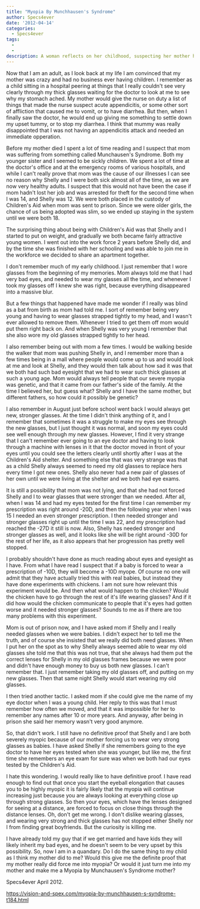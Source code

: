 ```yaml
---
title: "Myopia By Munchhausen's Syndrome"
author: Specs4ever
date: '2012-04-14'
categories:
  - Specs4ever
tags:
  - 
  - 
description: A woman reflects on her childhood, suspecting her mother had Munchausen's Syndrome and caused their constant illnesses.
---
```

Now that I am an adult, as I look back at my life I am convinced that my mother was crazy and had no business ever having children.  I remember as a child sitting in a hospital peering at things that I really couldn't see very clearly through my thick glasses waiting for the doctor to look at me to see why my stomach ached. My mother would give the nurse on duty a list of things that made the nurse suspect acute appendicitis, or some other sort of affliction that caused me to vomit, or to have diarrhea.  But then, when I finally saw the doctor, he would end up giving me something to settle down my upset tummy, or to stop my diarrhea. I think that mummy was really disappointed that I was not having an appendicitis attack and needed an immediate opperation.

Before my mother died I spent a lot of time reading and I suspect that mom was suffering from something called Munchausen's Syndrome.  Both my younger sister and I seemed to be sickly children. We spent a lot of time at the doctor's office and at the emergency rooms of various hospitals, and while I can't really prove that mom was the cause of our illnesses I can see no reason why Shelly and I were both sick almost all of the time, as we are now very healthy adults.  I suspect that this would not have been the case if mom hadn't lost her job and was arrested for theft for the second time when I was 14, and Shelly was 12.  We were both placed in the custody of Children's Aid when mom was sent to prison.  Since we were older girls, the chance of us being adopted was slim, so we ended up staying in the system until we were both 18.

The surprising thing about being with Children's Aid was that Shelly and I started to put on weight, and gradually we both became fairly attractive young women. I went out into the work force 2 years before Shelly did, and by the time she was finished with her schooling and was able to join me in the workforce we decided to share an apartment together.

I don't remember much of my early childhood.  I just remember that I wore glasses from the beginning of my memories.  Mom always told me that I had very bad eyes, and needed to wear my glasses all the time, and whenever I took my glasses off I knew she was right, because everything disappeared  into a massive blur.

But a few things that happened have made me wonder if I really was blind as a bat from birth as mom had told me.  I sort of remember being very young and having to wear glasses strapped tightly to my head, and I wasn't ever allowed to remove them. Whenever I tried to get them off mom would put them right back on.  And when Shelly was very young I remember that she also wore my old glasses strapped tightly to her head.

I also remember being out with mom a few times. I would be walking beside the walker that mom was pushing Shelly in, and I remember more than a few times being in a mall where people would come up to us and would look at me and look at Shelly, and they would then talk about how sad it was that we both had such bad eyesight that we had to wear such thick glasses at such a young age. Mom would always tell people that our severe myopia was genetic, and that it came from our father's side of the family. At the time I believed her, but guess what?  Shelly and I have the same mother, but different fathers,  so how could it possibly be genetic?

I also remember in August just before school went back I would always get new, stronger glasses.  At the time I didn't think anything of it, and I remember that sometimes it was a struggle to make my eyes see through the new glasses, but I just thought it was normal, and soon my eyes could see well enough through my new glasses. However, I find it very strange that I can't remember ever going to an eye doctor and having to look through a machine with lenses in it that the doctor moved in front of your eyes until you could see the letters clearly until shortly after I was at the Children's Aid shelter. And something else that was very strange was that as a child  Shelly always seemed to need my old glasses to replace hers every time I got new ones. Shelly also never had a new pair of glasses of her own until we were living at the shelter and we both had eye exams.

It is still a possibility that mom was not lying, and that she had not forced Shelly and I to wear glasses that were stronger than we needed. After all, when I was 14 and had my eyes tested for the first time I can remember my prescription was right around -20D, and then the following year when I was 15 I needed an even stronger prescription.  I then needed stronger and stronger glasses right up until the time I was 22, and my prescription had reached the -27D it still is now.  Also, Shelly has needed stronger and stronger glasses as well, and it looks like she will be right around -30D for the rest of her life, as it also appears that her progression has pretty well stopped. 

I probably shouldn't have done as much reading about eyes and eyesight as I have.  From what I have read I suspect that if a baby is forced to wear a prescription of -10D, they will become a -10D myope.  Of course no one will admit that they have actually tried this with real babies, but instead they have done experiments with chickens.  I am not sure how relevant this experiment would be.  And then what would happen to the chicken? Would the chicken have to go through the rest of it's life wearing glasses?  And if it did how would the chicken communicate to people that it's eyes had gotten worse and it needed stronger glasses?  Sounds to me as if there are too many problems with this experiment.

Mom is out of prison now, and I have asked mom if Shelly and I really needed glasses when we were babies. I didn't expect her to tell me the truth, and of course she insisted that we really did both need glasses.  When I put her on the spot as to why Shelly always seemed able to wear my old glasses she told me that this was not true, that she always had them put the correct lenses for Shelly in my old glasses frames because we were poor and didn't have enough money to buy us both new glasses.  I can't remember that. I just remember taking my old glasses off, and putting on my new glasses.  Then that same night Shelly would start wearing my old glasses.

I then tried another tactic.  I asked mom if she could give me the name of my eye doctor when I was a young child.  Her reply to this was that I must remember how often we moved, and that it was impossible for her to remember any names after 10 or more years.  And anyway, after being in prison she said her memory wasn't very good anymore.

So, that didn't work.  I still have no definitive proof that Shelly and I are both severely myopic because of our mother forcing us to wear very strong glasses as babies.  I have asked Shelly if she remembers going to the eye doctor to have her eyes tested when she was younger, but like me, the first time she remembers an eye exam for sure was when we both had our eyes tested by the Children's Aid.

I hate this wondering. I would really like to have definitive proof.  I have read enough to find out that once you start the eyeball elongation that causes you to be highly myopic it is fairly likely that the myopia will continue increasing just because you are always looking at everything close up through strong glasses. So then your eyes, which have the lenses designed for seeing at a distance, are forced to focus on close things through the distance lenses.  Oh, don't get me wrong.  I don't dislike wearing glasses, and wearing very strong and thick glasses has not stopped either Shelly nor I from finding great boyfriends.  But the curiosity is killing me.

I have already told my guy that if we get married and have kids they will likely inherit my bad eyes, and he doesn't seem to be very upset by this possibility.  So, now I am in a quandary.  Do I do the same thing to my child as I think my mother did to me? Would this give me the definite proof that my mother really did force me into myopia?  Or would it just turn me into my mother and make me a Myopia by Munchausen's Syndrome mother?

Specs4ever
April 2012.

https://vision-and-spex.com/myopia-by-munchhausen-s-syndrome-t184.html